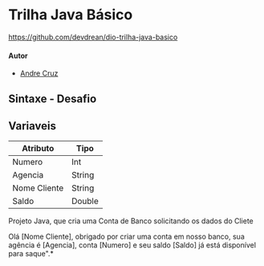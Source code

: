 # Trilha Java Básico
https://github.com/devdrean/dio-trilha-java-basico

#### Autor
- [Andre Cruz](https://github.com/devdrean)

## Sintaxe - Desafio
## Variaveis

| Atributo  | Tipo     |
| --------- | ---------| 
| Numero    | Int |
| Agencia   | String   |
| Nome Cliente | String    |
| Saldo | Double |

Projeto Java, que cria uma Conta de Banco solicitando os dados do Cliete

Olá [Nome Cliente], obrigado por criar uma conta em nosso banco, sua agência é [Agencia], conta [Numero] e seu saldo [Saldo] já está disponível para saque".*
